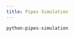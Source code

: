 ```yaml
---
title: Pipes Simulation
---
```


```{.unwrap pipe="./root/data/scripts/git2md.sh"}
python-pipes-simulation
```
